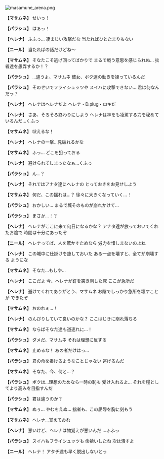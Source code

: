 
![masamune_arena.png](../images/backgrounds/masamune_arena.png)

**【マサムネ】**
せいっ！

**【パラシュ】**
はぁっ！

**【ヘレナ】**
ふふっ…
凄まじい攻撃だな
当たればひとたまりもない

**【ニール】**
当たればの話だけどね～

**【マサムネ】**
そなたこそ逃げ回ってばかりで
まるで戦う意思を感じられぬ…
拙者達を愚弄するか！？

**【パラシュ】**
…違うよ、マサムネ
彼女、ボク達の動きを操っているんだ

**【パラシュ】**
そのせいでフライシュッツや
スイハに攻撃できない…
君は何なんだっ？

**【ヘレナ】**
ヘレナはヘレナだよ
ヘレナ・D.plug・ロキだ

**【ヘレナ】**
さあ、そろそろ終わりにしよう
ヘレナは神をも凌駕する力を秘めて
いるんだ…くふっ

**【マサムネ】**
吠えるな！

**【ヘレナ】**
ヘレナの一撃…見破れるかな

**【マサムネ】**
ふっ…
どこを狙っておる

**【ヘレナ】**
避けられてしまったなぁ…くふっ

**【パラシュ】**
ん…？

**【ヘレナ】**
それではアナタ達にヘレナの
とっておきをお見せしよう

**【マサムネ】**
何だ、この揺れは…？
徐々に大きくなっていく…！

**【パラシュ】**
おかしい…
まるで城そのものが崩れかけて…

**【パラシュ】**
まさか…！？

**【ヘレナ】**
ヘレナがここに来て何日になるかな？
アナタ達が放っておいてくれたお陰で
時間は十分にあったぞ

**【ニール】**
ヘレナってば、人を驚かすためなら
労力を惜しまないのよね

**【ヘレナ】**
この城中に仕掛けを施しておいた
ある一点を壊すと、全てが崩壊する
ようにな

**【マサムネ】**
そなた…もしや…

**【ヘレナ】**
ここだよ
今、ヘレナが釘を突き刺した床
ここが急所だ

**【ヘレナ】**
避けてくれてありがとう、マサムネ
お陰でしっかり急所を壊すことが
できたぞ

**【マサムネ】**
おのれぇ…！

**【ヘレナ】**
のんびりしていて良いのかな？
ここはじきに崩れ落ちる

**【マサムネ】**
ならばそなた達も道連れに…！

**【パラシュ】**
ダメだ、マサムネ
それは理想に反する

**【マサムネ】**
止めるな！
あの者だけはっ…

**【パラシュ】**
君の命を掛けるようなことじゃない
逃げるんだ

**【マサムネ】**
そなた、今、何と…？

**【パラシュ】**
ボクは…理想のためなら一時の恥も
受け入れるよ…
それを糧としてより高みを目指すんだ

**【パラシュ】**
君は違うのか？

**【マサムネ】**
ぬぅ…
やむをえぬ…
拙者も、この屈辱を胸に刻もう

**【マサムネ】**
ヘレナ…覚えておれ

**【ヘレナ】**
悪いけど、ヘレナは物覚えが悪いんだ
…ふふっ

**【パラシュ】**
スイハもフライシュッツも
命拾いしたね
次は潰すよ

**【ニール】**
ヘレナ！
アタチ達も早く脱出しないとっ